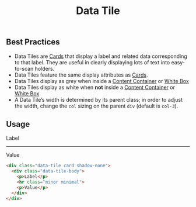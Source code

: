 ﻿---
title: Data Tile
summary: Data Tiles group related information about a category. 
tags: data tile, group, information
layout: guide
eleventyNavigation:
  key: Data Tile
  parent: Components
  order: 155
  excerpt: Data Tiles group related information about a category.
  img: /img/illustrations/illus-data-tiles.svg
---
 
## Best Practices

- Data Tiles are [Cards](/components/card) that display a label and related data corresponding to that label. They are useful in clearly displaying lots of text into easy-to-scan holders.
- Data Tiles feature the same display attributes as [Cards](/components/card).
- Data Tiles display as grey when inside a [Content Container](/components/boxes/#content-container) or [White Box](/components/boxes/#white-box)
- Data Tiles display as white when **not** inside a [Content Container](/components/boxes/#content-container) or [White Box](/components/boxes/#white-box)
- A Data Tile’s width is determined by its parent class; in order to adjust the width, change the `col` sizing on the parent `div` (default is `col-3`).

## Usage

<div class="data-tile card shadow-none">	
  <div class="data-tile-body">
    <p>Label</p>
    <hr class="minor minimal">
    <p>Value</p>
  </div>
</div>

```html
<div class="data-tile card shadow-none">	
  <div class="data-tile-body">
    <p>Label</p>
    <hr class="minor minimal">
    <p>Value</p>
  </div>
</div>
```
